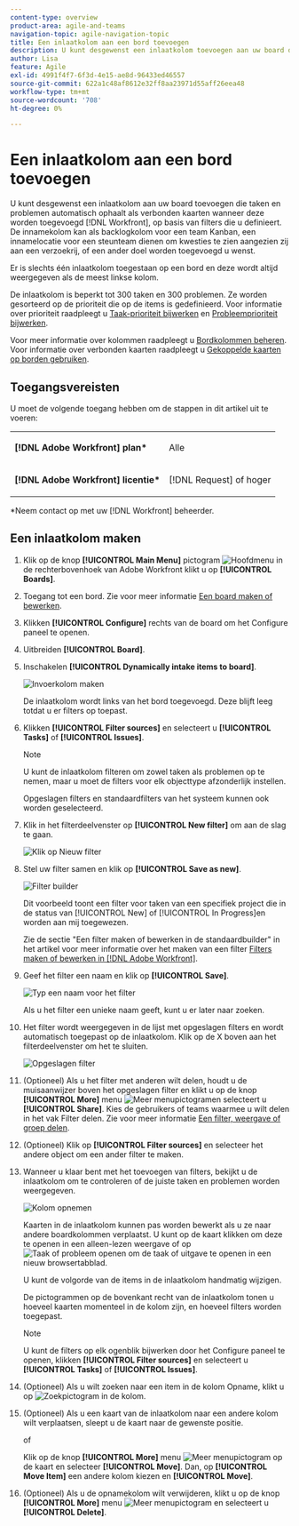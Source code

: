 ```yaml
---
content-type: overview
product-area: agile-and-teams
navigation-topic: agile-navigation-topic
title: Een inlaatkolom aan een bord toevoegen
description: U kunt desgewenst een inlaatkolom toevoegen aan uw board die taken en problemen automatisch ophaalt als verbonden kaarten wanneer deze worden toegevoegd in Workfront, op basis van filters die u definieert.
author: Lisa
feature: Agile
exl-id: 4991f4f7-6f3d-4e15-ae8d-96433ed46557
source-git-commit: 622a1c48af8612e32ff8aa23971d55aff26eea48
workflow-type: tm+mt
source-wordcount: '708'
ht-degree: 0%

---
```


# Een inlaatkolom aan een bord toevoegen

U kunt desgewenst een inlaatkolom aan uw board toevoegen die taken en problemen automatisch ophaalt als verbonden kaarten wanneer deze worden toegevoegd [!DNL Workfront], op basis van filters die u definieert. De innamekolom kan als backlogkolom voor een team Kanban, een innamelocatie voor een steunteam dienen om kwesties te zien aangezien zij aan een verzoekrij, of een ander doel worden toegevoegd u wenst.

Er is slechts één inlaatkolom toegestaan op een bord en deze wordt altijd weergegeven als de meest linkse kolom.

De inlaatkolom is beperkt tot 300 taken en 300 problemen. Ze worden gesorteerd op de prioriteit die op de items is gedefinieerd. Voor informatie over prioriteit raadpleegt u [Taak-prioriteit bijwerken](/help/quicksilver/manage-work/tasks/task-information/task-priority.md) en [Probleemprioriteit bijwerken](/help/quicksilver/manage-work/issues/issue-information/update-issue-priority.md).

Voor meer informatie over kolommen raadpleegt u [Bordkolommen beheren](/help/quicksilver/agile/get-started-with-boards/manage-board-columns.md). Voor informatie over verbonden kaarten raadpleegt u [Gekoppelde kaarten op borden gebruiken](/help/quicksilver/agile/get-started-with-boards/connected-cards.md).

## Toegangsvereisten

U moet de volgende toegang hebben om de stappen in dit artikel uit te voeren:

<table style="table-layout:auto"> 
 <col> 
 </col> 
 <col> 
 </col> 
 <tbody> 
  <tr> 
   <td role="rowheader"><strong>[!DNL Adobe Workfront] plan*</strong></td> 
   <td> <p>Alle</p> </td> 
  </tr> 
  <tr> 
   <td role="rowheader"><strong>[!DNL Adobe Workfront] licentie*</strong></td> 
   <td> <p>[!DNL Request] of hoger</p> </td> 
  </tr> 
 </tbody> 
</table>

&#42;Neem contact op met uw [!DNL Workfront] beheerder.

## Een inlaatkolom maken

1. Klik op de knop **[!UICONTROL Main Menu]** pictogram ![Hoofdmenu](assets/main-menu-icon.png) in de rechterbovenhoek van Adobe Workfront klikt u op **[!UICONTROL Boards]**.
1. Toegang tot een bord. Zie voor meer informatie [Een board maken of bewerken](../../agile/get-started-with-boards/create-edit-board.md).
1. Klikken **[!UICONTROL Configure]** rechts van de board om het Configure paneel te openen.
1. Uitbreiden **[!UICONTROL Board]**.
1. Inschakelen **[!UICONTROL Dynamically intake items to board]**.

   ![Invoerkolom maken](assets/create-intake-column2.png)

   De inlaatkolom wordt links van het bord toegevoegd. Deze blijft leeg totdat u er filters op toepast.

1. Klikken **[!UICONTROL Filter sources]** en selecteert u **[!UICONTROL Tasks]** of **[!UICONTROL Issues]**.

   >[!NOTE]
   >
   >U kunt de inlaatkolom filteren om zowel taken als problemen op te nemen, maar u moet de filters voor elk objecttype afzonderlijk instellen.
   >
   >Opgeslagen filters en standaardfilters van het systeem kunnen ook worden geselecteerd.

1. Klik in het filterdeelvenster op **[!UICONTROL New filter]** om aan de slag te gaan.

   ![Klik op Nieuw filter](assets/intake-filter-dialog5.png)

1. Stel uw filter samen en klik op **[!UICONTROL Save as new]**.

   ![Filter builder](assets/intake-filter-dialog6.png)

   Dit voorbeeld toont een filter voor taken van een specifiek project die in de status van [!UICONTROL New] of [!UICONTROL In Progress]en worden aan mij toegewezen.

   Zie de sectie &quot;Een filter maken of bewerken in de standaardbuilder&quot; in het artikel voor meer informatie over het maken van een filter [Filters maken of bewerken in [!DNL Adobe Workfront]](/help/quicksilver/reports-and-dashboards/reports/reporting-elements/create-filters.md).

1. Geef het filter een naam en klik op **[!UICONTROL Save]**.

   ![Typ een naam voor het filter](assets/intake-filter-dialog7.png)

   Als u het filter een unieke naam geeft, kunt u er later naar zoeken.

1. Het filter wordt weergegeven in de lijst met opgeslagen filters en wordt automatisch toegepast op de inlaatkolom. Klik op de X boven aan het filterdeelvenster om het te sluiten.

   ![Opgeslagen filter](assets/intake-filter-dialog8.png)

1. (Optioneel) Als u het filter met anderen wilt delen, houdt u de muisaanwijzer boven het opgeslagen filter en klikt u op de knop **[!UICONTROL More]** menu ![Meer menupictogram](assets/more-icon-spectrum.png)en selecteert u **[!UICONTROL Share]**. Kies de gebruikers of teams waarmee u wilt delen in het vak Filter delen. Zie voor meer informatie [Een filter, weergave of groep delen](/help/quicksilver/reports-and-dashboards/reports/reporting-elements/share-filter-view-grouping.md).
1. (Optioneel) Klik op **[!UICONTROL Filter sources]** en selecteer het andere object om een ander filter te maken.
1. Wanneer u klaar bent met het toevoegen van filters, bekijkt u de inlaatkolom om te controleren of de juiste taken en problemen worden weergegeven.

   ![Kolom opnemen](assets/intake-column-added3.png)

   Kaarten in de inlaatkolom kunnen pas worden bewerkt als u ze naar andere boardkolommen verplaatst. U kunt op de kaart klikken om deze te openen in een alleen-lezen weergave of op ![Taak of probleem openen](assets/boards-launch-icon.png) om de taak of uitgave te openen in een nieuw browsertabblad.

   U kunt de volgorde van de items in de inlaatkolom handmatig wijzigen.

   De pictogrammen op de bovenkant recht van de inlaatkolom tonen u hoeveel kaarten momenteel in de kolom zijn, en hoeveel filters worden toegepast.

   >[!NOTE]
   >
   >U kunt de filters op elk ogenblik bijwerken door het Configure paneel te openen, klikken **[!UICONTROL Filter sources]** en selecteert u **[!UICONTROL Tasks]** of **[!UICONTROL Issues]**.

1. (Optioneel) Als u wilt zoeken naar een item in de kolom Opname, klikt u op ![Zoekpictogram](assets/search-icon.png) in de kolom.
1. (Optioneel) Als u een kaart van de inlaatkolom naar een andere kolom wilt verplaatsen, sleept u de kaart naar de gewenste positie.

   of

   Klik op de knop **[!UICONTROL More]** menu ![Meer menupictogram](assets/more-icon-spectrum.png) op de kaart en selecteer **[!UICONTROL Move]**. Dan, op **[!UICONTROL Move Item]** een andere kolom kiezen en **[!UICONTROL Move]**.

1. (Optioneel) Als u de opnamekolom wilt verwijderen, klikt u op de knop **[!UICONTROL More]** menu ![Meer menupictogram](assets/more-icon-spectrum.png) en selecteert u **[!UICONTROL Delete]**.
